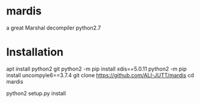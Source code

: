 # mardis
a great Marshal decompiler python2.7
# Installation
apt install python2 git python2 -m pip install xdis==5.0.11
 python2 -m pip install uncompyle6==3.7.4
git clone https://github.com/ALI-JUTT/mardis
cd mardis

 python2 setup.py install
